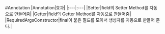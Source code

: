 #Annotation
|Annotation|효과|
|:---|:---|
|Setter|field의 Setter Method를 자동으로 만들어줌|
|Getter|field의 Getter Method를 자동으로 만들어줌|
|RequiredArgsConstructor|final이 붙은 필드를 모아서 생성자를 자동으로 만들어 준다.|